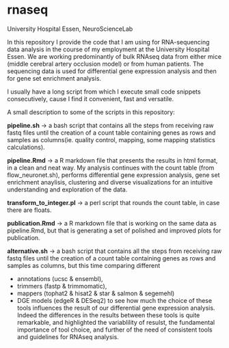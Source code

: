 # rnaseq
University Hospital Essen, NeuroScienceLab

In this repository I provide the code that I am using for RNA-sequencing data analysis in the course of my employment at the University Hospital Essen. We are working predominantly of bulk RNAseq data from either mice (middle cerebral artery occlusion model) or from human patients. The sequencing data is used for differential gene expression analysis and then for gene set enrichment analysis. 

I usually have a long script from which I execute small code snippets consecutively, cause I find it convenient, fast and versatile. 

A small description to some of the scripts in this repository: 

**pipeline.sh** -> a bash script that contains all the steps from receiving raw fastq files until the creation of a count table containing genes as rows and samples as columns(ie. quality control, mapping, some mapping statistics calculations).

**pipeline.Rmd** -> a R markdown file that presents the results in html format, in a clean and neat way. My analysis continues with the count table (from flow_neuronet.sh), performs differential gene expression analysis, gene set enrichment anaylisis, clustering and diverse visualizations for an intuitive understanding and exploration of the data. 

**transform_to_integer.pl** -> a perl script that rounds the count table, in case there are floats. 

**publication.Rmd** -> a R markdown file that is working on the same data as pipeline.Rmd, but that is generating a set of polished and improved plots for publication. 

**alternative.sh** -> a bash script that contains all the steps from receiving raw fastq files until the creation of a count table containing genes as rows and samples as columns, but this time comparing different 
- annotations (ucsc & ensembl),
- trimmers (fastp & trimmomatic),
- mappers (tophat2 & hisat2 & star & salmon & segemehl)
- DGE models (edgeR & DESeq2)
to see how much the choice of these tools influences the result of our differential gene expression analysis. Indeed the differences in the results between these tools is quite remarkable, and highlighted the variablility of resulst, the fundamental importance of tool choice, and further of the need of consistent tools and guidelines for RNAseq analysis.


